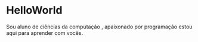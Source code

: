 # HelloWorld
Sou aluno de ciências da computação , apaixonado por programação estou aqui para aprender com vocês.
